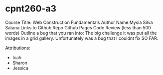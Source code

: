 # cpnt260-a3

Course Title: Web Construction Fundamentals
Author Name:Mysia Silva Satana
Links to
Github Repo
Github Pages
Code Review (less than 500 words)
Outline a bug that you ran into: The big challenge it was put all the images in a grid gallery. Unfortunately was a bug that I couldnt fix SO FAR.

Attributions:
- Icah
- Sharon
- Jessica
